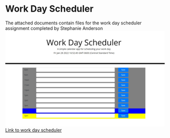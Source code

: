 # Work Day Scheduler
The attached documents contain files for the work day scheduler assignment completed by Stephanie Anderson
![screenshot](./assets/images/Screenshot.jpg "Screenshot")
[Link to work day scheduler](https://git6548.github.io/work-day-scheduler/)


